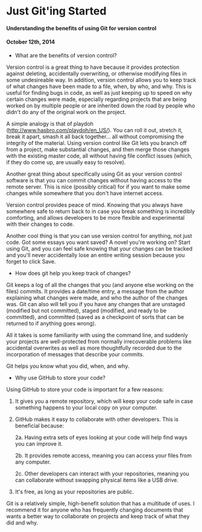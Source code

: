 # Just Git'ing Started
#### Understanding the benefits of using Git for version control
#### October 12th, 2014


+ What are the benefits of version control?

Version control is a great thing to have because it provides protection against deleting, accidentally overwriting, or otherwise modifying files in some undesireable way. In addition, version control allows you to keep track of what changes have been made to a file, when, by who, and why. This is useful for finding bugs in code, as well as just keeping up to speed on why certain changes were made, especially regarding projects that are being worked on by multiple people or are inherited down the road by people who didn't do any of the original work on the project.

A simple analogy is that of playdoh (http://www.hasbro.com/playdoh/en_US/). You can roll it out, stretch it, break it apart, smash it all back together... all without compromising the integrity of the material. Using version control like Git lets you branch off from a project, make substantial changes, and then merge those changes with the existing master code, all without having file conflict issues (which, if they do come up, are usually easy to resolve).

Another great thing about specifically using Git as your version control software is that you can commit changes without having access to the remote server. This is nice (possibly critical) for if you want to make some changes while somewhere that you don't have internet access.

Version control provides peace of mind. Knowing that you always have somewhere safe to return back to in case you break something is incredibly comforting, and allows developers to be more flexible and experimental with their changes to code.

Another cool thing is that you can use version control for anything, not just code. Got some essays you want saved? A novel you're working on? Start using Git, and you can feel safe knowing that your changes can be tracked and you'll never accidentally lose an entire writing session because you forget to click Save.


+ How does git help you keep track of changes?

Git keeps a log of all the changes that you (and anyone else working on the files) commits. It provides a date/time entry, a message from the author explaining what changes were made, and who the author of the changes was. Git can also will tell you if you have any changes that are unstaged (modified but not committed), staged (modified, and ready to be committed), and committed (saved as a checkpoint of sorts that can be returned to if anything goes wrong).

All it takes is some familiarity with using the command line, and suddenly your projects are well-protected from normally irrecoverable problems like accidental overwrites as well as more thoughtfully recorded due to the incorporation of messages that describe your commits.

Git helps you know what you did, when, and why.


+ Why use GitHub to store your code?

Using GitHub to store your code is important for a few reasons:

1. It gives you a remote repository, which will keep your code safe in case something happens to your local copy on your computer.

2. GitHub makes it easy to collaborate with other developers. This is beneficial because:

    2a. Having extra sets of eyes looking at your code will help find ways you can improve it.

    2b. It provides remote access, meaning you can access your files from any computer.

    2c. Other developers can interact with your repositories, meaning you can collaborate without swapping physical items like a USB drive.

3. It's free, as long as your repositories are public.


Git is a relatively simple, high-benefit solution that has a multitude of uses. I recommend it for anyone who has frequently changing documents that wants a better way to collaborate on projects and keep track of what they did and why.

